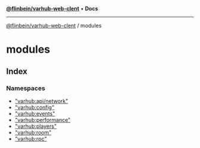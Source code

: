 [**@flinbein/varhub-web-clent**](../README.md) • **Docs**

***

[@flinbein/varhub-web-clent](../README.md) / modules

# modules

## Index

### Namespaces

- ["varhub:api/network"](namespaces/varhub_api_network/README.md)
- ["varhub:config"](namespaces/varhub_config/README.md)
- ["varhub:events"](namespaces/varhub_events/README.md)
- ["varhub:performance"](namespaces/varhub_performance/README.md)
- ["varhub:players"](namespaces/varhub_players/README.md)
- ["varhub:room"](namespaces/varhub_room/README.md)
- ["varhub:rpc"](namespaces/varhub_rpc/README.md)
